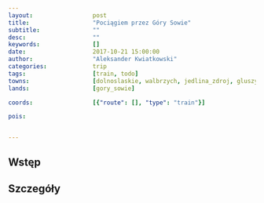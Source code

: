 ```yaml
---
layout:                 post
title:                  "Pociągiem przez Góry Sowie"
subtitle:               ""
desc:                   ""
keywords:               []
date:                   2017-10-21 15:00:00
author:                 "Aleksander Kwiatkowski"
categories:             trip
tags:                   [train, todo]
towns:                  [dolnoslaskie, walbrzych, jedlina_zdroj, gluszyca, nowa_ruda, radkow, klodzko]
lands:                  [gory_sowie]

coords:                 [{"route": [], "type": "train"}]

pois:


---
```



Wstęp
-----


Szczegóły
---------

